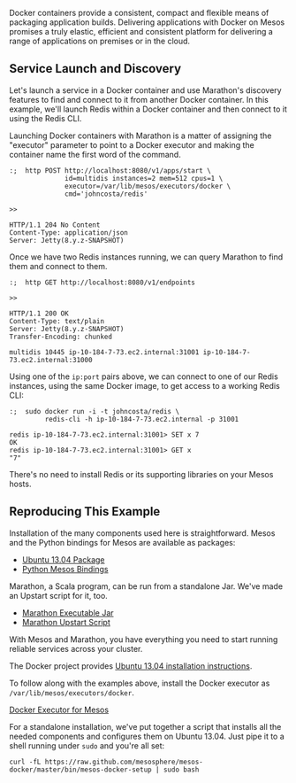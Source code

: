 
Docker containers provide a consistent, compact and flexible means of
packaging application builds. Delivering applications with Docker on Mesos
promises a truly elastic, efficient and consistent platform for delivering a
range of applications on premises or in the cloud.

## Service Launch and Discovery

Let's launch a service in a Docker container and use Marathon's discovery
features to find and connect to it from another Docker container. In this
example, we'll launch Redis within a Docker container and then connect to it
using the Redis CLI.

Launching Docker containers with Marathon is a matter of assigning the
"executor" parameter to point to a Docker executor and making the container
name the first word of the command.

    :;  http POST http://localhost:8080/v1/apps/start \
                  id=multidis instances=2 mem=512 cpus=1 \
                  executor=/var/lib/mesos/executors/docker \
                  cmd='johncosta/redis'

    >>

    HTTP/1.1 204 No Content
    Content-Type: application/json
    Server: Jetty(8.y.z-SNAPSHOT)

Once we have two Redis instances running, we can query Marathon to find them
and connect to them.

    :;  http GET http://localhost:8080/v1/endpoints

    >>

    HTTP/1.1 200 OK
    Content-Type: text/plain
    Server: Jetty(8.y.z-SNAPSHOT)
    Transfer-Encoding: chunked

    multidis 10445 ip-10-184-7-73.ec2.internal:31001 ip-10-184-7-73.ec2.internal:31000

Using one of the `ip:port` pairs above, we can connect to one of our Redis
instances, using the same Docker image, to get access to a working Redis CLI:

    :;  sudo docker run -i -t johncosta/redis \
             redis-cli -h ip-10-184-7-73.ec2.internal -p 31001

    redis ip-10-184-7-73.ec2.internal:31001> SET x 7
    OK
    redis ip-10-184-7-73.ec2.internal:31001> GET x
    "7"

There's no need to install Redis or its supporting libraries on your Mesos
hosts.

## Reproducing This Example

Installation of the many components used here is straightforward. Mesos and
the Python bindings for Mesos are available as packages:

* [Ubuntu 13.04 Package](http://downloads.mesosphere.io/master/ubuntu/13.04/mesos_0.14.0_amd64.deb)
* [Python Mesos Bindings](http://downloads.mesosphere.io/master/ubuntu/13.04/mesos-0.14.0-py2.7-linux-x86_64.egg)

Marathon, a Scala program, can be run from a standalone Jar. We've made an
Upstart script for it, too.

* [Marathon Executable Jar](http://downloads.mesosphere.io/marathon/marathon-0.0.6-SNAPSHOT-jar-with-dependencies.jar)
* [Marathon Upstart Script](http://downloads.mesosphere.io/marathon/marathon.conf)

With Mesos and Marathon, you have everything you need to start running
reliable services across your cluster.

The Docker project provides [Ubuntu 13.04 installation instructions](http://docs.docker.io/en/latest/installation/ubuntulinux/#ubuntu-raring).

To follow along with the examples above, install the Docker executor as
`/var/lib/mesos/executors/docker`.

  [Docker Executor for Mesos](https://github.com/mesosphere/mesos-docker/blob/master/bin/mesos-docker)

For a standalone installation, we've put together a script that installs all
the needed components and configures them on Ubuntu 13.04. Just pipe it to a
shell running under `sudo` and you're all set:

    curl -fL https://raw.github.com/mesosphere/mesos-docker/master/bin/mesos-docker-setup | sudo bash

